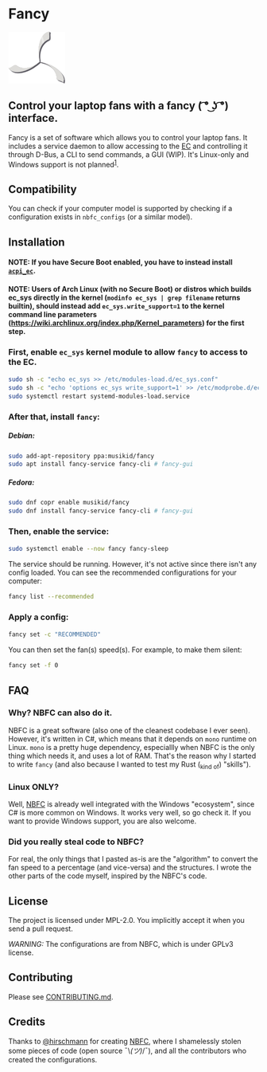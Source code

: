 # Fancy

[//]: # (TODO: REMOVE THIS UGLY "LOGO")
![Logo](assets/logo-96.png)
<!-- TODO: Really, add a good logo -->

## Control your laptop fans with a fancy ( ͡° ͜ʖ ͡°) interface.  

Fancy is a set of software which allows you to control your laptop fans. It includes a service daemon to allow accessing to the [EC](https://en.wikipedia.org/wiki/Embedded_controller#Tasks) and controlling it through D-Bus, a CLI to send commands, a GUI (WIP). It's Linux-only and Windows support is not planned<sup>[1](#linux-only)</sup>.

## Compatibility
You can check if your computer model is supported by checking if a configuration exists in `nbfc_configs` (or a similar model).

## Installation

#### NOTE: If you have Secure Boot enabled, you have to instead install [`acpi_ec`](https://github.com/MusiKid/acpi_ec).
#### NOTE: Users of Arch Linux (with no Secure Boot) or distros which builds ec_sys directly in the kernel (`modinfo ec_sys | grep filename` returns builtin), should instead add `ec_sys.write_support=1` to the kernel command line parameters (https://wiki.archlinux.org/index.php/Kernel_parameters) for the first step.
### First, enable `ec_sys` kernel module to allow `fancy` to access to the EC.
```sh
sudo sh -c "echo ec_sys >> /etc/modules-load.d/ec_sys.conf"
sudo sh -c "echo 'options ec_sys write_support=1' >> /etc/modprobe.d/ec_sys-write-support.conf"
sudo systemctl restart systemd-modules-load.service
```

### After that, install `fancy`:
##### Debian:
```sh
sudo add-apt-repository ppa:musikid/fancy
sudo apt install fancy-service fancy-cli # fancy-gui
```

##### Fedora:
```sh
sudo dnf copr enable musikid/fancy
sudo dnf install fancy-service fancy-cli # fancy-gui
```

### Then, enable the service:
```sh
sudo systemctl enable --now fancy fancy-sleep
```

The service should be running. However, it's not active since there isn't any config loaded. 
You can see the recommended configurations for your computer:
```sh
fancy list --recommended
```

### Apply a config:
```sh
fancy set -c "RECOMMENDED"
```

You can then set the fan(s) speed(s). For example, to make them silent:
```sh
fancy set -f 0
```

## FAQ

### Why? NBFC can also do it.
NBFC is a great software (also one of the cleanest codebase I ever seen). However, it's written in C#, which means that it depends on `mono` runtime on Linux. `mono` is a pretty huge dependency, especiallly when NBFC is the only thing which needs it, and uses a lot of RAM. That's the reason why I started to write `fancy` (and also because I wanted to test my Rust (<sub>kind of</sub>) "skills"). 

### Linux ONLY?
Well, [NBFC](https://github.com/hirschmann/nbfc) is already well integrated with the Windows "ecosystem", since C# is more common on Windows. It works very well, so go check it. If you want to provide Windows support, you are also welcome.

### Did you really steal code to NBFC?
For real, the only things that I pasted as-is are the "algorithm" to convert the fan speed to a percentage (and vice-versa) and the structures. I wrote the other parts of the code myself, inspired by the NBFC's code.

## License
The project is licensed under MPL-2.0. You implicitly accept it when you send a pull request.

*WARNING:* The configurations are from NBFC, which is under GPLv3 license.

## Contributing
Please see [CONTRIBUTING.md](https://github.com/MusiKid/fancy/blob/master/CONTRIBUTING.md).

## Credits
Thanks to [@hirschmann](https://github.com/hirschmann/) for creating [NBFC](https://github.com/hirschmann/nbfc), where I shamelessly stolen some pieces of code (open source ¯\\_(ツ)_/¯), and all the contributors who created the configurations.
